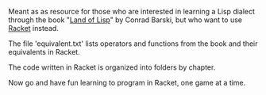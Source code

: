 Meant as as resource for those who are interested in learning a Lisp dialect through the book "[Land of Lisp](http://landoflisp.com)" by Conrad Barski, but who want to use [Racket](http://racket-lang.org) instead.

The file 'equivalent.txt' lists operators and functions from the book and their equivalents in Racket.

The code written in Racket is organized into folders by chapter.

Now go and have fun learning to program in Racket, one game at a time.
